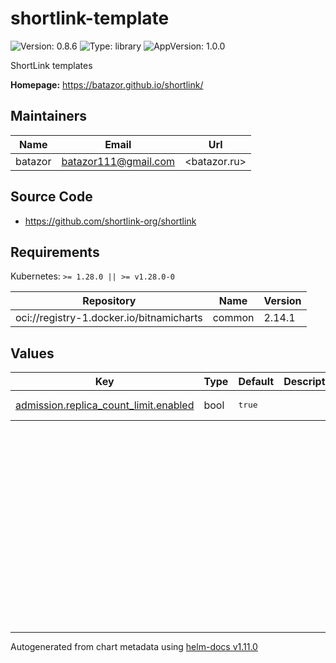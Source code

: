 # shortlink-template

![Version: 0.8.6](https://img.shields.io/badge/Version-0.8.6-informational?style=flat-square) ![Type: library](https://img.shields.io/badge/Type-library-informational?style=flat-square) ![AppVersion: 1.0.0](https://img.shields.io/badge/AppVersion-1.0.0-informational?style=flat-square)

ShortLink templates

**Homepage:** <https://batazor.github.io/shortlink/>

## Maintainers

| Name | Email | Url |
| ---- | ------ | --- |
| batazor | <batazor111@gmail.com> | <batazor.ru> |

## Source Code

* <https://github.com/shortlink-org/shortlink>

## Requirements

Kubernetes: `>= 1.28.0 || >= v1.28.0-0`

| Repository | Name | Version |
|------------|------|---------|
| oci://registry-1.docker.io/bitnamicharts | common | 2.14.1 |

## Values

<table height="400px" >
	<thead>
		<th>Key</th>
		<th>Type</th>
		<th>Default</th>
		<th>Description</th>
	</thead>
	<tbody>
		<tr>
			<td id="admission--replica_count_limit--enabled"><a href="./values.yaml#L7">admission.replica_count_limit.enabled</a></td>
			<td>
bool
</td>
			<td>
				<div style="max-width: 300px;">
<pre lang="json">
true
</pre>
</div>
			</td>
			<td></td>
		</tr>
	</tbody>
</table>

----------------------------------------------
Autogenerated from chart metadata using [helm-docs v1.11.0](https://github.com/norwoodj/helm-docs/releases/v1.11.0)

